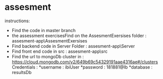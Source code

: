 # assesment
instructions:
* Find the code in master branch 
* the assessment exercisesFind on the AssesmentExersises folder : assesment-app\AssesmentExersises
* Find backend code in Server Folder : assesment-app\Server
* Find front end code in src : assesment-app\src
* Find the url to mongoDb cluster in : https://cloud.mongodb.com/v2/649b69c54329191aae4316ae#/clusters
Credentials :
  *username : ibiUser
  *password : 181881@Ib
  *database : resultsDb
